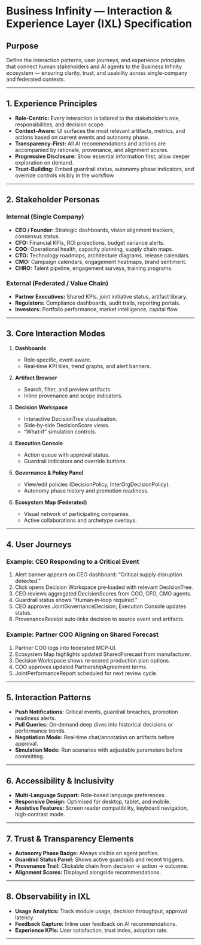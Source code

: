 # Business Infinity — Interaction & Experience Layer (IXL) Specification

## Purpose
Define the interaction patterns, user journeys, and experience principles that connect human stakeholders and AI agents to the Business Infinity ecosystem — ensuring clarity, trust, and usability across single-company and federated contexts.

---

## 1. Experience Principles

- **Role‑Centric:** Every interaction is tailored to the stakeholder’s role, responsibilities, and decision scope.
- **Context‑Aware:** UI surfaces the most relevant artifacts, metrics, and actions based on current events and autonomy phase.
- **Transparency‑First:** All AI recommendations and actions are accompanied by rationale, provenance, and alignment scores.
- **Progressive Disclosure:** Show essential information first; allow deeper exploration on demand.
- **Trust‑Building:** Embed guardrail status, autonomy phase indicators, and override controls visibly in the workflow.

---

## 2. Stakeholder Personas

### Internal (Single Company)
- **CEO / Founder:** Strategic dashboards, vision alignment trackers, consensus status.
- **CFO:** Financial KPIs, ROI projections, budget variance alerts.
- **COO:** Operational health, capacity planning, supply chain maps.
- **CTO:** Technology roadmaps, architecture diagrams, release calendars.
- **CMO:** Campaign calendars, engagement heatmaps, brand sentiment.
- **CHRO:** Talent pipeline, engagement surveys, training programs.

### External (Federated / Value Chain)
- **Partner Executives:** Shared KPIs, joint initiative status, artifact library.
- **Regulators:** Compliance dashboards, audit trails, reporting portals.
- **Investors:** Portfolio performance, market intelligence, capital flow.

---

## 3. Core Interaction Modes

1. **Dashboards**
   - Role‑specific, event‑aware.
   - Real‑time KPI tiles, trend graphs, and alert banners.

2. **Artifact Browser**
   - Search, filter, and preview artifacts.
   - Inline provenance and scope indicators.

3. **Decision Workspace**
   - Interactive DecisionTree visualisation.
   - Side‑by‑side DecisionScore views.
   - “What‑if” simulation controls.

4. **Execution Console**
   - Action queue with approval status.
   - Guardrail indicators and override buttons.

5. **Governance & Policy Panel**
   - View/edit policies (DecisionPolicy, InterOrgDecisionPolicy).
   - Autonomy phase history and promotion readiness.

6. **Ecosystem Map (Federated)**
   - Visual network of participating companies.
   - Active collaborations and archetype overlays.

---

## 4. User Journeys

### Example: CEO Responding to a Critical Event
1. Alert banner appears on CEO dashboard: “Critical supply disruption detected.”
2. Click opens Decision Workspace pre‑loaded with relevant DecisionTree.
3. CEO reviews aggregated DecisionScores from COO, CFO, CMO agents.
4. Guardrail status shows “Human‑in‑loop required.”
5. CEO approves JointGovernanceDecision; Execution Console updates status.
6. ProvenanceReceipt auto‑links decision to source event and artifacts.

### Example: Partner COO Aligning on Shared Forecast
1. Partner COO logs into federated MCP‑UI.
2. Ecosystem Map highlights updated SharedForecast from manufacturer.
3. Decision Workspace shows re‑scored production plan options.
4. COO approves updated PartnershipAgreement terms.
5. JointPerformanceReport scheduled for next review cycle.

---

## 5. Interaction Patterns

- **Push Notifications:** Critical events, guardrail breaches, promotion readiness alerts.
- **Pull Queries:** On‑demand deep dives into historical decisions or performance trends.
- **Negotiation Mode:** Real‑time chat/annotation on artifacts before approval.
- **Simulation Mode:** Run scenarios with adjustable parameters before committing.

---

## 6. Accessibility & Inclusivity

- **Multi‑Language Support:** Role‑based language preferences.
- **Responsive Design:** Optimised for desktop, tablet, and mobile.
- **Assistive Features:** Screen reader compatibility, keyboard navigation, high‑contrast mode.

---

## 7. Trust & Transparency Elements

- **Autonomy Phase Badge:** Always visible on agent profiles.
- **Guardrail Status Panel:** Shows active guardrails and recent triggers.
- **Provenance Trail:** Clickable chain from decision → action → outcome.
- **Alignment Scores:** Displayed alongside recommendations.

---

## 8. Observability in IXL

- **Usage Analytics:** Track module usage, decision throughput, approval latency.
- **Feedback Capture:** Inline user feedback on AI recommendations.
- **Experience KPIs:** User satisfaction, trust index, adoption rate.

---